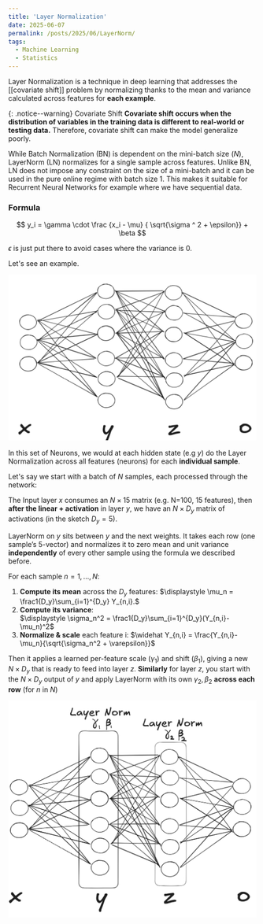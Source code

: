 ```yaml
---
title: 'Layer Normalization'
date: 2025-06-07
permalink: /posts/2025/06/LayerNorm/
tags: 
  - Machine Learning 
  - Statistics 
---
```



Layer Normalization is a technique in deep learning that addresses the [[covariate shift]] problem by normalizing thanks to the mean and variance calculated across features for **each example**. 

{: .notice--warning} Covariate Shift
**Covariate shift occurs when the distribution of variables in the training data is different to real-world or testing data.** Therefore, covariate shift can make the model generalize poorly. 

While Batch Normalization (BN) is dependent on the mini-batch size ($N$), LayerNorm (LN) 
normalizes for a single sample across features. 
Unlike BN, LN does not impose any constraint on the size of a mini-batch and it can be used in the pure online regime with batch size 1. This makes it suitable for Recurrent Neural Networks for example where we have sequential data. 

### Formula

$$
y_i = \gamma \cdot \frac {x_i - \mu} { \sqrt{\sigma ^ 2 + \epsilon}}  + \beta 
$$

$\epsilon$ is just put there to avoid cases where the variance is 0. 

Let's see an example. 

![LayerNorm](/images/LayerNorm1.png)

In this set of Neurons, we would at each hidden state (e.g $y$) do the Layer Normalization across all features (neurons) for each **individual sample**. 

Let's say we start with a batch of $N$ samples, each processed through the network:

The Input layer $x$ consumes an $N\times15$ matrix (e.g. N=100, 15 features), then **after the linear + activation** in layer $y$, we have an $N\times D_y$ matrix of activations (in the sketch $D_y=5$).

 LayerNorm on $y$ sits between $y$ and the next weights. It takes each row (one sample’s 5-vector) and normalizes it to zero mean and unit variance **independently** of every other sample using the formula we described before. 

For each sample $n=1,\dots,N$:

1. **Compute its mean** across the $D_y$ features:
    $\displaystyle \mu_n = \frac1{D_y}\sum_{i=1}^{D_y} Y_{n,i}.$
2. **Compute its variance**:   
    $\displaystyle \sigma_n^2 = \frac1{D_y}\sum_{i=1}^{D_y}(Y_{n,i}-\mu_n)^2$
3. **Normalize & scale** each feature i:
    $\widehat Y_{n,i} = \frac{Y_{n,i}-\mu_n}{\sqrt{\sigma_n^2 + \varepsilon}}$ 

Then it applies a learned per-feature scale ($\gamma_1$) and shift ($\beta_1$), giving a new $N\times D_y$ that is ready to feed into layer $z$. **Similarly** for layer $z$,  you start with the $N\times D_y$ output of $y$ and apply LayerNorm with its own $\gamma_2,\beta_2$ **across each row** (for $n$ in $N$)

![LayerNorm](/images/LayerNorm.png)